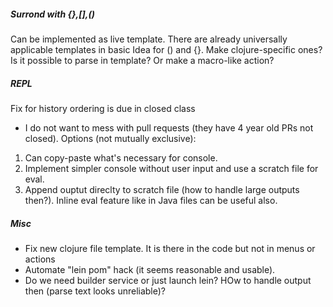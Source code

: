 ##### Surrond with {},[],()
 
Can be implemented as live template.
There are already universally applicable templates in 
basic Idea for () and {}. Make clojure-specific ones? 
Is it possible to parse in template? Or make a macro-like action?

##### REPL
Fix for history ordering is due in closed class 
- I do not want to mess with pull requests (they have 4 year old PRs not closed). 
Options (not mutually exclusive): 
1. Can copy-paste what's necessary for console.
2. Implement simpler console without user input and use a scratch file for eval.
3. Append ouptut direclty to scratch file (how to handle large outputs then?). 
Inline eval feature like in Java files can be useful also.

##### Misc 
* Fix new clojure file template. It is there in the code but not in menus or actions
* Automate "lein pom" hack (it seems reasonable and usable).
* Do we need builder service or just launch lein? HOw to handle output then 
(parse text looks unreliable)?